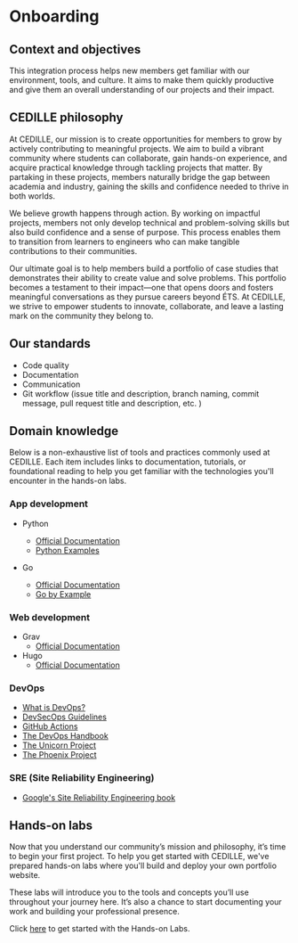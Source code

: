 # Onboarding

## Context and objectives

This integration process helps new members get familiar with our environment,
tools, and culture. It aims to make them quickly productive and give them an
overall understanding of our projects and their impact.

## CEDILLE philosophy

At CEDILLE, our mission is to create opportunities for members to grow by
actively contributing to meaningful projects. We aim to build a vibrant
community where students can collaborate, gain hands-on experience, and acquire
practical knowledge through tackling projects that matter. By partaking in these
projects, members naturally bridge the gap between academia and industry,
gaining the skills and confidence needed to thrive in both worlds.

We believe growth happens through action. By working on impactful projects,
members not only develop technical and problem-solving skills but also build
confidence and a sense of purpose. This process enables them to transition from
learners to engineers who can make tangible contributions to their communities.

Our ultimate goal is to help members build a portfolio of case studies that
demonstrates their ability to create value and solve problems. This portfolio
becomes a testament to their impact—one that opens doors and fosters meaningful
conversations as they pursue careers beyond ÉTS. At CEDILLE, we strive to
empower students to innovate, collaborate, and leave a lasting mark on the
community they belong to.

## Our standards

- Code quality
- Documentation
- Communication
- Git workflow (issue title and description, branch naming, commit message, pull
  request title and description, etc. )

## Domain knowledge

Below is a non-exhaustive list of tools and practices commonly used at CEDILLE. Each item includes links to documentation, tutorials, or foundational reading to help you get familiar with the technologies you'll encounter in the hands-on labs.

### App development

* Python
  * [Official Documentation](https://docs.python.org/3/tutorial/index.html)
  * [Python Examples](https://www.w3schools.com/python/python_examples.asp)

* Go
  * [Official Documentation](https://go.dev/doc/)
  * [Go by Example](https://gobyexample.com/)

### Web development

* Grav
  * [Official Documentation](https://learn.getgrav.org/17/basics/what-is-grav)
* Hugo
  * [Official Documentation](https://gohugo.io/about/introduction/)

### DevOps

* [What is DevOps?](https://github.com/resources/articles/devops/what-is-devops)
* [DevSecOps
  Guidelines](https://owasp.org/www-project-devsecops-guideline/latest/00a-Overview)
* [GitHub Actions](https://docs.github.com/en/actions)
* [The DevOps
  Handbook](https://books.google.ca/books/about/The_DevOps_Handbook.html?id=8kRDEAAAQBAJ&redir_esc=y)
* [The Unicorn
  Project](https://www.google.ca/books/edition/The_Unicorn_Project/kNSSDwAAQBAJ?hl=en&gbpv=1&printsec=frontcover)
* [The Phoenix
  Project](https://books.google.ca/books/about/The_Phoenix_Project.html?id=mqXomAEACAAJ&redir_esc=y)

### SRE (Site Reliability Engineering)

* [Google's Site Reliability Engineering
  book](https://sre.google/sre-book/table-of-contents/)

## Hands-on labs

Now that you understand our community’s mission and philosophy, it’s time to
begin your first project. To help you get started with CEDILLE, we've prepared
hands-on labs where you'll build and deploy your own portfolio website.

These labs will introduce you to the tools and concepts you’ll use throughout
your journey here. It’s also a chance to start documenting your work and
building your professional presence.

Click [here](./hands-on-labs/index.md) to get started with the Hands-on Labs.
